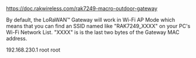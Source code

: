 
https://doc.rakwireless.com/rak7249-macro-outdoor-gateway

By default, the LoRaWAN™ Gateway will work in Wi-Fi AP Mode which means that you can find an SSID named like "RAK7249_XXXX" on your PC's Wi-Fi Network List. "XXXX" is is the last two bytes of the Gateway MAC address.

192.168.230.1
root
root
